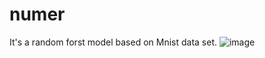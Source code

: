 # numer
It's a random forst model based on Mnist data set.
![image](https://github.com/13959582448/number/blob/master/UI.png)
